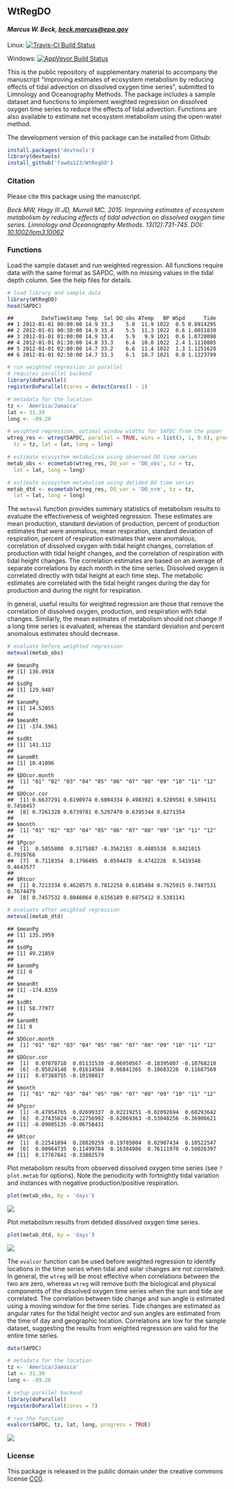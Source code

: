 
## WtRegDO

#### *Marcus W. Beck, beck.marcus@epa.gov*

Linux: [![Travis-CI Build Status](https://travis-ci.org/fawda123/WtRegDO.svg?branch=master)](https://travis-ci.org/fawda123/WtRegDO)

Windows: [![AppVeyor Build Status](https://ci.appveyor.com/api/projects/status/github/fawda123/WtRegDO?branch=master&svg=true)](https://ci.appveyor.com/project/fawda123/WtRegDO)

This is the public repository of supplementary material to accompany the manuscript "Improving estimates of ecosystem metabolism by reducing effects of tidal advection on dissolved oxygen time series", submitted to Limnology and Oceanography Methods.  The package includes a sample dataset and functions to implement weighted regression on dissolved oxygen time series to reduce the effects of tidal advection.  Functions are also available to estimate net ecosystem metabolism using the open-water method.  

The development version of this package can be installed from Github:


```r
install.packages('devtools')
library(devtools)
install_github('fawda123/WtRegDO')
```

### Citation

Please cite this package using the manuscript.

*Beck MW, Hagy III JD, Murrell MC. 2015. Improving estimates of ecosystem metabolism by reducing effects of tidal advection on dissolved oxygen time series. Limnology and Oceanography Methods. 13(12):731-745. DOI: [10.1002/lom3.10062](http://onlinelibrary.wiley.com/doi/10.1002/lom3.10062/abstract)*

### Functions

Load the sample dataset and run weighted regression. All functions require data with the same format as SAPDC, with no missing values in the tidal depth column. See the help files for details.


```r
# load library and sample data
library(WtRegDO)
head(SAPDC)
```

```
##         DateTimeStamp Temp  Sal DO_obs ATemp   BP WSpd      Tide
## 1 2012-01-01 00:00:00 14.9 33.3    5.0  11.9 1022  0.5 0.8914295
## 2 2012-01-01 00:30:00 14.9 33.4    5.5  11.3 1022  0.6 1.0011830
## 3 2012-01-01 01:00:00 14.9 33.4    5.9   9.9 1021  0.6 1.0728098
## 4 2012-01-01 01:30:00 14.8 33.3    6.4  10.0 1022  2.4 1.1110885
## 5 2012-01-01 02:00:00 14.7 33.2    6.6  11.4 1022  1.3 1.1251628
## 6 2012-01-01 02:30:00 14.7 33.3    6.1  10.7 1021  0.0 1.1223799
```

```r
# run weighted regression in parallel
# requires parallel backend
library(doParallel)
registerDoParallel(cores = detectCores() - 1)

# metadata for the location
tz <- 'America/Jamaica'
lat <- 31.39
long <- -89.28

# weighted regression, optimal window widths for SAPDC from the paper
wtreg_res <- wtreg(SAPDC, parallel = TRUE, wins = list(3, 1, 0.6), progress = TRUE, 
  tz = tz, lat = lat, long = long)

# estimate ecosystem metabolism using observed DO time series
metab_obs <- ecometab(wtreg_res, DO_var = 'DO_obs', tz = tz, 
  lat = lat, long = long)

# estimate ecosystem metabolism using detided DO time series
metab_dtd <- ecometab(wtreg_res, DO_var = 'DO_nrm', tz = tz, 
  lat = lat, long = long)
```

The `meteval` function provides summary statistics of metabolism results to evaluate the effectiveness of weighted regression.  These estimates are mean production, standard deviation of production, percent of production estimates that were anomalous, mean respiration, standard deviation of respiration, percent of respiration estimates that were anomalous, correlation of dissolved oxygen with tidal height changes, correlation of production with tidal height changes, and the correlation of respiration with tidal height changes.  The correlation estimates are based on an average of separate correlations by each month in the time series.  Dissolved oxygen is correlated directly with tidal height at each time step.  The metabolic estimates are correlated with the tidal height ranges during the day for production and during the night for respiration.  

In general, useful results for weighted regression are those that remove the correlation of dissolved oxygen, production, and respiration with tidal changes.  Similarly, the mean estimates of metabolism should not change if a long time series is evaluated, whereas the standard deviation and percent anomalous estimates should decrease.



```r
# evaluate before weighted regression
meteval(metab_obs)
```

```
## $meanPg
## [1] 136.0918
## 
## $sdPg
## [1] 129.9487
## 
## $anomPg
## [1] 14.52055
## 
## $meanRt
## [1] -174.5961
## 
## $sdRt
## [1] 143.112
## 
## $anomRt
## [1] 10.41096
## 
## $DOcor.month
##  [1] "01" "02" "03" "04" "05" "06" "07" "08" "09" "10" "11" "12"
## 
## $DOcor.cor
##  [1] 0.6637291 0.6190974 0.6004334 0.4983921 0.5289581 0.5894151 0.7458457
##  [8] 0.7261328 0.6739781 0.5297470 0.6395344 0.6271354
## 
## $month
##  [1] "01" "02" "03" "04" "05" "06" "07" "08" "09" "10" "11" "12"
## 
## $Pgcor
##  [1]  0.5855800  0.3175887 -0.3562183  0.4885538  0.8421015  0.7919766
##  [7]  0.7118354  0.1796495  0.0594478  0.4742226  0.5419348  0.4643577
## 
## $Rtcor
##  [1] 0.7213334 0.4628575 0.7812258 0.6185484 0.7625915 0.7487531 0.7674479
##  [8] 0.7457532 0.8046064 0.6156189 0.6875412 0.5381141
```

```r
# evaluate after weighted regression
meteval(metab_dtd)
```

```
## $meanPg
## [1] 135.3959
## 
## $sdPg
## [1] 49.21859
## 
## $anomPg
## [1] 0
## 
## $meanRt
## [1] -174.8359
## 
## $sdRt
## [1] 58.77977
## 
## $anomRt
## [1] 0
## 
## $DOcor.month
##  [1] "01" "02" "03" "04" "05" "06" "07" "08" "09" "10" "11" "12"
## 
## $DOcor.cor
##  [1]  0.07870710  0.01131530 -0.06950567 -0.18395007 -0.10768210
##  [6] -0.05824140  0.01614504  0.06841365  0.10683226  0.11687569
## [11]  0.07368755 -0.10198817
## 
## $month
##  [1] "01" "02" "03" "04" "05" "06" "07" "08" "09" "10" "11" "12"
## 
## $Pgcor
##  [1] -0.47954765  0.02699337  0.02219251 -0.02092694  0.60293642
##  [6]  0.27435024 -0.22756992 -0.62069363 -0.53048256 -0.36986621
## [11] -0.09005135 -0.06758431
## 
## $Rtcor
##  [1]  0.22541894  0.28820259 -0.19785004  0.02907434  0.10522547
##  [6]  0.08964735  0.11499784  0.16384986  0.76111970 -0.50026397
## [11]  0.17767841 -0.33802579
```

Plot metabolism results from observed dissolved oxygen time series (see `?plot.metab` for options).  Note the periodicity with fortnightly tidal variation and instances with negative production/positive respiration.


```r
plot(metab_obs, by = 'days')
```

![](README_files/figure-html/unnamed-chunk-6-1.png)<!-- -->

Plot metabolism results from detided dissolved oxygen time series.


```r
plot(metab_dtd, by = 'days')
```

![](README_files/figure-html/unnamed-chunk-8-1.png)<!-- -->

The `evalcor` function can be used before weighted regression to identify locations in the time series when tidal and solar changes are not correlated.  In general, the `wtreg` will be most effective when correlations between the two are zero, whereas `wtreg` will remove both the biological and physical components of the dissolved oxygen time series when the sun and tide are correlated.   The correlation between tide change and sun angle is estimated using a moving window for the time series.  Tide changes are estimated as angular rates for the tidal height vector and sun angles are estimated from the time of day and geographic location.  Correlations are low for the sample dataset, suggesting the results from weighted regression are valid for the entire time series.


```r
data(SAPDC)

# metadata for the location
tz <- 'America/Jamaica'
lat <- 31.39
long <- -89.28

# setup parallel backend
library(doParallel)
registerDoParallel(cores = 7)

# run the function
evalcor(SAPDC, tz, lat, long, progress = TRUE)
```

![](README_files/figure-html/evalcor_ex.png) 

### License

This package is released in the public domain under the creative commons license [CC0](https://tldrlegal.com/license/creative-commons-cc0-1.0-universal). 
